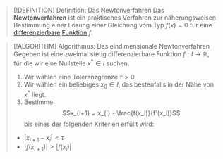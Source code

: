 > [!DEFINITION] Definition: Das Newtonverfahren
> Das **Newtonverfahren** ist ein praktisches Verfahren zur näherungsweisen Bestimmung einer Lösung einer Gleichung vom Typ $f (x) = 0$ für eine [differenzierbare](../Ableitung%20und%20Differenzierbarkeit.md) [Funktion](../../Funktionen/Funktion.md) $f$.

> [!ALGORITHM] Algorithmus: Das eindimensionale Newtonverfahren
> Gegeben ist eine zweimal stetig differenzierbare Funktion $f: I \to \mathbb{R}$, für die wir eine Nullstelle $x^\ast \in I$ suchen.
> 1. Wir wählen eine Toleranzgrenze $\tau  \gt 0$.
> 2. Wir wählen ein beliebiges $x_0 \in I$, das bestenfalls in der Nähe von $x^\ast$ liegt.
> 3. Bestimme
> 	$$x_{i+1} = x_{i} - \frac{f(x_i)}{f'(x_i)}$$
> 	bis eines der folgenden Kriterien erfüllt wird:
> 	- $|x_{i+1}-x_{i}| \lt \tau$
> 	- $|f(x_{i+1})| \gt |f(x_i)|$